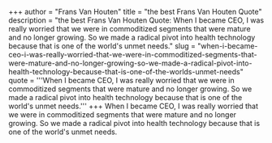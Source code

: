 +++
author = "Frans Van Houten"
title = "the best Frans Van Houten Quote"
description = "the best Frans Van Houten Quote: When I became CEO, I was really worried that we were in commoditized segments that were mature and no longer growing. So we made a radical pivot into health technology because that is one of the world's unmet needs."
slug = "when-i-became-ceo-i-was-really-worried-that-we-were-in-commoditized-segments-that-were-mature-and-no-longer-growing-so-we-made-a-radical-pivot-into-health-technology-because-that-is-one-of-the-worlds-unmet-needs"
quote = '''When I became CEO, I was really worried that we were in commoditized segments that were mature and no longer growing. So we made a radical pivot into health technology because that is one of the world's unmet needs.'''
+++
When I became CEO, I was really worried that we were in commoditized segments that were mature and no longer growing. So we made a radical pivot into health technology because that is one of the world's unmet needs.
